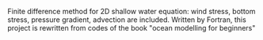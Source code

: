 Finite difference method for 2D shallow water equation: wind stress, bottom stress, pressure gradient, advection are included.
Written by Fortran, this project is rewritten from codes of the book "ocean modelling for beginners" 
